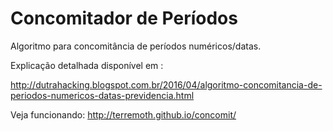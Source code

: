 # Concomitador de Períodos
Algoritmo para concomitância de períodos numéricos/datas. 

Explicação detalhada disponível em :

http://dutrahacking.blogspot.com.br/2016/04/algoritmo-concomitancia-de-periodos-numericos-datas-previdencia.html  

Veja funcionando: http://terremoth.github.io/concomit/
